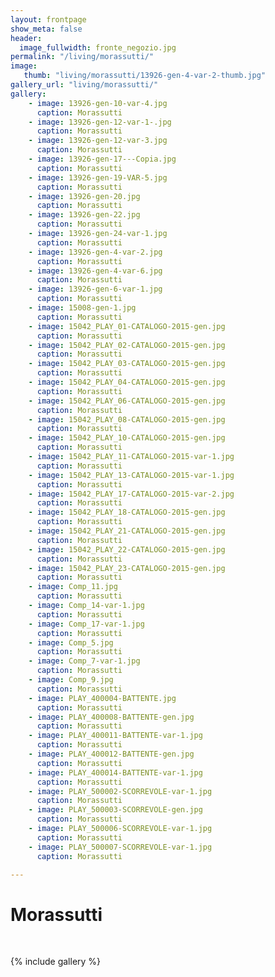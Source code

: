 ```yaml
---
layout: frontpage
show_meta: false
header:
  image_fullwidth: fronte_negozio.jpg
permalink: "/living/morassutti/"
image:
   thumb: "living/morassutti/13926-gen-4-var-2-thumb.jpg"
gallery_url: "living/morassutti/"
gallery:
    - image: 13926-gen-10-var-4.jpg
      caption: Morassutti
    - image: 13926-gen-12-var-1-.jpg
      caption: Morassutti
    - image: 13926-gen-12-var-3.jpg
      caption: Morassutti
    - image: 13926-gen-17---Copia.jpg
      caption: Morassutti
    - image: 13926-gen-19-VAR-5.jpg
      caption: Morassutti
    - image: 13926-gen-20.jpg
      caption: Morassutti
    - image: 13926-gen-22.jpg
      caption: Morassutti
    - image: 13926-gen-24-var-1.jpg
      caption: Morassutti
    - image: 13926-gen-4-var-2.jpg
      caption: Morassutti
    - image: 13926-gen-4-var-6.jpg
      caption: Morassutti
    - image: 13926-gen-6-var-1.jpg
      caption: Morassutti
    - image: 15008-gen-1.jpg
      caption: Morassutti
    - image: 15042_PLAY_01-CATALOGO-2015-gen.jpg
      caption: Morassutti
    - image: 15042_PLAY_02-CATALOGO-2015-gen.jpg
      caption: Morassutti
    - image: 15042_PLAY_03-CATALOGO-2015-gen.jpg
      caption: Morassutti
    - image: 15042_PLAY_04-CATALOGO-2015-gen.jpg
      caption: Morassutti
    - image: 15042_PLAY_06-CATALOGO-2015-gen.jpg
      caption: Morassutti
    - image: 15042_PLAY_08-CATALOGO-2015-gen.jpg
      caption: Morassutti
    - image: 15042_PLAY_10-CATALOGO-2015-gen.jpg
      caption: Morassutti
    - image: 15042_PLAY_11-CATALOGO-2015-var-1.jpg
      caption: Morassutti
    - image: 15042_PLAY_13-CATALOGO-2015-var-1.jpg
      caption: Morassutti
    - image: 15042_PLAY_17-CATALOGO-2015-var-2.jpg
      caption: Morassutti
    - image: 15042_PLAY_18-CATALOGO-2015-gen.jpg
      caption: Morassutti
    - image: 15042_PLAY_21-CATALOGO-2015-gen.jpg
      caption: Morassutti
    - image: 15042_PLAY_22-CATALOGO-2015-gen.jpg
      caption: Morassutti
    - image: 15042_PLAY_23-CATALOGO-2015-gen.jpg
      caption: Morassutti
    - image: Comp_11.jpg
      caption: Morassutti
    - image: Comp_14-var-1.jpg
      caption: Morassutti
    - image: Comp_17-var-1.jpg
      caption: Morassutti
    - image: Comp_5.jpg
      caption: Morassutti
    - image: Comp_7-var-1.jpg
      caption: Morassutti
    - image: Comp_9.jpg
      caption: Morassutti
    - image: PLAY_400004-BATTENTE.jpg
      caption: Morassutti
    - image: PLAY_400008-BATTENTE-gen.jpg
      caption: Morassutti
    - image: PLAY_400011-BATTENTE-var-1.jpg
      caption: Morassutti
    - image: PLAY_400012-BATTENTE-gen.jpg
      caption: Morassutti
    - image: PLAY_400014-BATTENTE-var-1.jpg
      caption: Morassutti
    - image: PLAY_500002-SCORREVOLE-var-1.jpg
      caption: Morassutti
    - image: PLAY_500003-SCORREVOLE-gen.jpg
      caption: Morassutti
    - image: PLAY_500006-SCORREVOLE-var-1.jpg
      caption: Morassutti
    - image: PLAY_500007-SCORREVOLE-var-1.jpg
      caption: Morassutti

---
```


# Morassutti

<br>

{% include gallery %}